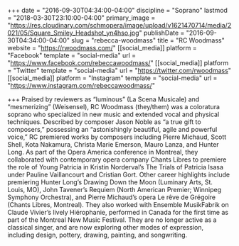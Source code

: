 +++
date = "2016-09-30T04:34:00-04:00"
discipline = "Soprano"
lastmod = "2018-03-30T23:10:00-04:00"
primary_image = "https://res.cloudinary.com/schmopera/image/upload/v1621470714/media/2021/05/Square_Smiley_Headshot_yn4hso.jpg"
publishDate = "2016-09-30T04:34:00-04:00"
slug = "rebecca-woodmass"
title = "RC Woodmass"
website = "https://rwoodmass.com/"
[[social_media]]
platform = "Facebook"
template = "social-media"
url = "https://www.facebook.com/rebeccawoodmass/"
[[social_media]]
platform = "Twitter"
template = "social-media"
url = "https://twitter.com/rwoodmass"
[[social_media]]
platform = "Instagram"
template = "social-media"
url = "https://www.instagram.com/rebeccawoodmass/"

+++
Praised by reviewers as “luminous” (La Scena Musicale) and “mesmerizing” (Weisensel), RC Woodmass (they/them) was a coloratura soprano who specialized in new music and extended vocal and physical techniques. Described by composer Jason Noble as “a true gift to composers,” possessing an “astonishingly beautiful, agile and powerful voice,” RC premiered works by composers including Pierre Michaud, Scott Shell, Kota Nakamura, Christa Marie Emerson, Mauro Lanza, and Hunter Long. As part of the Opera America conference in Montreal, they collaborated with contemporary opera company Chants Libres to premiere the role of Young Patricia in Kristin Norderval’s The Trials of Patricia Isasa under Pauline Vaillancourt and Cristian Gort. Other career highlights include premiering Hunter Long’s Drawing Down the Moon (Luminary Arts, St. Louis, MO), John Tavener’s Requiem (North American Premier; Winnipeg Symphony Orchestra), and Pierre Michaud’s opera Le rêve de Grégoire (Chants Libres, Montreal). They also worked with Ensemble MusikFabrik on Claude Vivier’s lively Hiérophanie, performed in Canada for the first time as part of the Montreal New Music Festival. They are no longer active as a classical singer, and are now exploring other modes of expression, including design, pottery, drawing, painting, and songwriting.